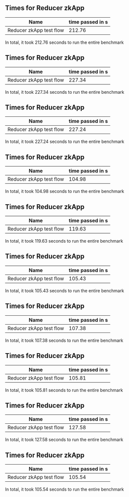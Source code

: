 ## Times for Reducer zkApp

| Name | time passed in s |
|---|---|
|Reducer zkApp test flow|212.76|

In total, it took 212.76 seconds to run the entire benchmark


## Times for Reducer zkApp

| Name | time passed in s |
|---|---|
|Reducer zkApp test flow|227.34|

In total, it took 227.34 seconds to run the entire benchmark


## Times for Reducer zkApp

| Name | time passed in s |
|---|---|
|Reducer zkApp test flow|227.24|

In total, it took 227.24 seconds to run the entire benchmark


## Times for Reducer zkApp

| Name | time passed in s |
|---|---|
|Reducer zkApp test flow|104.98|

In total, it took 104.98 seconds to run the entire benchmark


## Times for Reducer zkApp

| Name | time passed in s |
|---|---|
|Reducer zkApp test flow|119.63|

In total, it took 119.63 seconds to run the entire benchmark


## Times for Reducer zkApp

| Name | time passed in s |
|---|---|
|Reducer zkApp test flow|105.43|

In total, it took 105.43 seconds to run the entire benchmark


## Times for Reducer zkApp

| Name | time passed in s |
|---|---|
|Reducer zkApp test flow|107.38|

In total, it took 107.38 seconds to run the entire benchmark


## Times for Reducer zkApp

| Name | time passed in s |
|---|---|
|Reducer zkApp test flow|105.81|

In total, it took 105.81 seconds to run the entire benchmark


## Times for Reducer zkApp

| Name | time passed in s |
|---|---|
|Reducer zkApp test flow|127.58|

In total, it took 127.58 seconds to run the entire benchmark


## Times for Reducer zkApp

| Name | time passed in s |
|---|---|
|Reducer zkApp test flow|105.54|

In total, it took 105.54 seconds to run the entire benchmark


